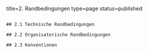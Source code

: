 title=2. Randbedingungen
type=page
status=published
~~~~~~

## 2.1 Technische Randbedingungen

## 2.2 Organisatorische Randbedingungen

## 2.3 Konventionen
